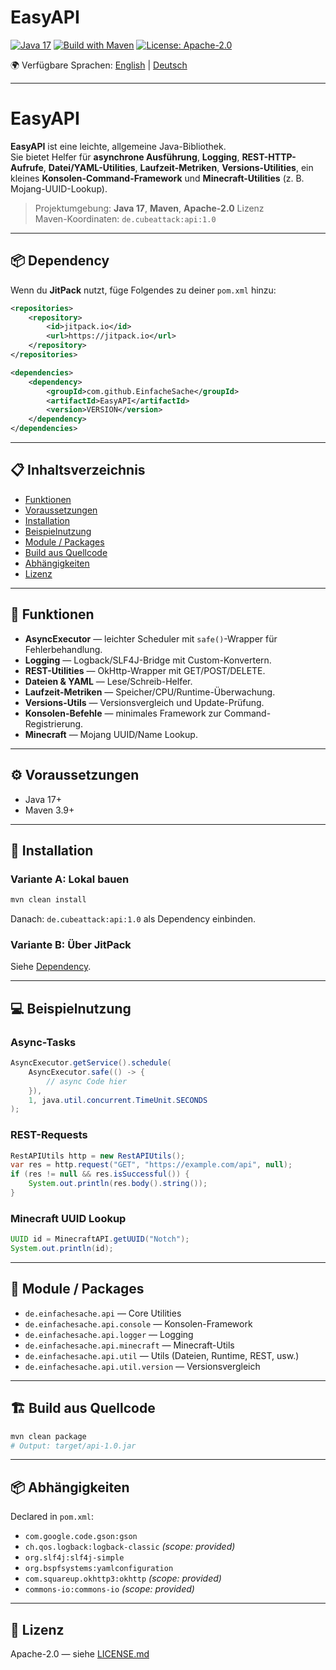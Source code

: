 # EasyAPI

[![Java 17](https://img.shields.io/badge/Java-17-red?logo=openjdk)](https://openjdk.org/)
[![Build with Maven](https://img.shields.io/badge/Build-Maven-orange?logo=apachemaven)](https://maven.apache.org/)
[![License: Apache-2.0](https://img.shields.io/badge/Lizenz-Apache_2.0-blue.svg)](LICENSE.md)

🌍 Verfügbare Sprachen: [English](README.md) | [Deutsch](README.de.md)

---

# EasyAPI

**EasyAPI** ist eine leichte, allgemeine Java-Bibliothek.  
Sie bietet Helfer für **asynchrone Ausführung**, **Logging**, **REST-HTTP-Aufrufe**, **Datei/YAML-Utilities**, **Laufzeit-Metriken**, **Versions-Utilities**, ein kleines **Konsolen-Command-Framework** und **Minecraft-Utilities** (z. B. Mojang-UUID-Lookup).

> Projektumgebung: **Java 17**, **Maven**, **Apache-2.0** Lizenz  
> Maven-Koordinaten: `de.cubeattack:api:1.0`

---

## 📦 Dependency

Wenn du **JitPack** nutzt, füge Folgendes zu deiner `pom.xml` hinzu:

```xml
<repositories>
    <repository>
        <id>jitpack.io</id>
        <url>https://jitpack.io</url>
    </repository>
</repositories>

<dependencies>
    <dependency>
        <groupId>com.github.EinfacheSache</groupId>
        <artifactId>EasyAPI</artifactId>
        <version>VERSION</version>
    </dependency>
</dependencies>
```

---

## 📋 Inhaltsverzeichnis
- [Funktionen](#funktionen)
- [Voraussetzungen](#voraussetzungen)
- [Installation](#installation)
- [Beispielnutzung](#beispielnutzung)
- [Module / Packages](#module--packages)
- [Build aus Quellcode](#build-aus-quellcode)
- [Abhängigkeiten](#abhängigkeiten)
- [Lizenz](#lizenz)

---

## 🚀 Funktionen
- **AsyncExecutor** — leichter Scheduler mit `safe()`-Wrapper für Fehlerbehandlung.
- **Logging** — Logback/SLF4J-Bridge mit Custom-Konvertern.
- **REST-Utilities** — OkHttp-Wrapper mit GET/POST/DELETE.
- **Dateien & YAML** — Lese/Schreib-Helfer.
- **Laufzeit-Metriken** — Speicher/CPU/Runtime-Überwachung.
- **Versions-Utils** — Versionsvergleich und Update-Prüfung.
- **Konsolen-Befehle** — minimales Framework zur Command-Registrierung.
- **Minecraft** — Mojang UUID/Name Lookup.

---

## ⚙ Voraussetzungen
- Java 17+
- Maven 3.9+

---

## 🔧 Installation

### Variante A: Lokal bauen
```bash
mvn clean install
```
Danach: `de.cubeattack:api:1.0` als Dependency einbinden.

### Variante B: Über JitPack
Siehe [Dependency](#-dependency).

---

## 💻 Beispielnutzung

### Async-Tasks
```java
AsyncExecutor.getService().schedule(
    AsyncExecutor.safe(() -> {
        // async Code hier
    }),
    1, java.util.concurrent.TimeUnit.SECONDS
);
```

### REST-Requests
```java
RestAPIUtils http = new RestAPIUtils();
var res = http.request("GET", "https://example.com/api", null);
if (res != null && res.isSuccessful()) {
    System.out.println(res.body().string());
}
```

### Minecraft UUID Lookup
```java
UUID id = MinecraftAPI.getUUID("Notch");
System.out.println(id);
```

---

## 📂 Module / Packages
- `de.einfachesache.api` — Core Utilities
- `de.einfachesache.api.console` — Konsolen-Framework
- `de.einfachesache.api.logger` — Logging
- `de.einfachesache.api.minecraft` — Minecraft-Utils
- `de.einfachesache.api.util` — Utils (Dateien, Runtime, REST, usw.)
- `de.einfachesache.api.util.version` — Versionsvergleich

---

## 🏗 Build aus Quellcode
```bash
mvn clean package
# Output: target/api-1.0.jar
```

---

## 📦 Abhängigkeiten
Declared in `pom.xml`:
- `com.google.code.gson:gson`
- `ch.qos.logback:logback-classic` *(scope: provided)*
- `org.slf4j:slf4j-simple`
- `org.bspfsystems:yamlconfiguration`
- `com.squareup.okhttp3:okhttp` *(scope: provided)*
- `commons-io:commons-io` *(scope: provided)*

---

## 📜 Lizenz
Apache-2.0 — siehe [LICENSE.md](LICENSE.md)
